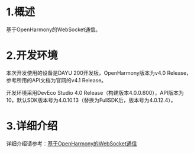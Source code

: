 # 1.概述
 基于OpenHarmony的WebSocket通信。
 
# 2.开发环境
本次开发使用的设备是DAYU 200开发板，OpenHarmony版本为v4.0 Release，参考所用的API文档为官网的v4.1 Release。

开发环境采用DevEco Studio 4.0 Release（构建版本4.0.0.600），API版本为10，默认SDK版本号为4.0.10.13（替换为FullSDK后，版本号为4.0.12.4）。

# 3.详细介绍
详细介绍请参考：[基于OpenHarmony的WebSocket通信](https://zhuanlan.zhihu.com/p/720545266)
